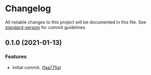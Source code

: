 # Changelog

All notable changes to this project will be documented in this file. See [standard-version](https://github.com/conventional-changelog/standard-version) for commit guidelines.

## 0.1.0 (2021-01-13)


### Features

* Initial commit. ([faa775a](https://github.com/ollliegits/deconz-sonos/commit/faa775a24002a89a2548c69946fbc1915eb7b20a))
